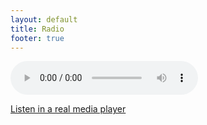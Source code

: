 ```yaml
---
layout: default
title: Radio
footer: true
---
```


<audio controls autoplay="autoplay"><source src="http://pi.bret.io:8000/stream?type=.mp3" type="audio/mp3">Your browser does not support the audio element.</audio>

[Listen in a real media player](http://pi.bret.io:8000/stream.m3u)
